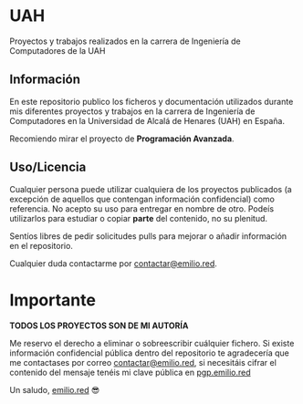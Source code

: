 # UAH
Proyectos y trabajos realizados en la carrera de Ingeniería de Computadores de la UAH

## Información

En este repositorio publico los ficheros y documentación utilizados durante mis diferentes proyectos y trabajos en la carrera de Ingeniería de Computadores en la Universidad de Alcalá de Henares (UAH) en España.

Recomiendo mirar el proyecto de **Programación Avanzada**.

## Uso/Licencia

Cualquier persona puede utilizar cualquiera de los proyectos publicados (a excepción de aquellos que contengan información confidencial) como referencia. No acepto su uso para entregar en nombre de otro. Podeís utilizarlos para estudiar o copiar **parte** del contenido, no su plenitud.

Sentíos libres de pedir solicitudes pulls para mejorar o añadir información en el repositorio.

Cualquier duda contactarme por [contactar@emilio.red](mailto:contactar@emilio.red).

# Importante

**TODOS LOS PROYECTOS SON DE MI AUTORÍA**

Me reservo el derecho a eliminar o sobreescribir cuálquier fichero. Si existe información confidencial pública dentro del repositorio te agradecería que me contactases por correo [contactar@emilio.red](mailto:contactar@emilio.red), si necesitáis cifrar el contenido del mensaje tenéis mi clave pública en [pgp.emilio.red](pgp.emilio.red)

Un saludo, [emilio.red](http://emilio.red) 😎
